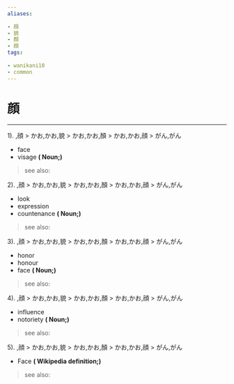 ```yaml
---
aliases:
    
- 顔
- 貌
- 顏
- 顔
tags:
    
- wanikani10
- common
---
```


# 顔
---
1).
,顔 > かお,かお,貌 > かお,かお,顏 > かお,かお,顔 > がん,がん

- face
- visage
**( Noun;)**
> see also: 
            
2).
,顔 > かお,かお,貌 > かお,かお,顏 > かお,かお,顔 > がん,がん

- look
- expression
- countenance
**( Noun;)**
> see also: 
            
3).
,顔 > かお,かお,貌 > かお,かお,顏 > かお,かお,顔 > がん,がん

- honor
- honour
- face
**( Noun;)**
> see also: 
            
4).
,顔 > かお,かお,貌 > かお,かお,顏 > かお,かお,顔 > がん,がん

- influence
- notoriety
**( Noun;)**
> see also: 
            
5).
,顔 > かお,かお,貌 > かお,かお,顏 > かお,かお,顔 > がん,がん

- Face
**( Wikipedia definition;)**
> see also: 
            